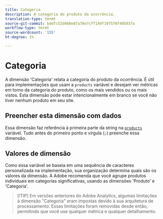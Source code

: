 ```yaml
---
title: Categoria
description: A categoria do produto da ocorrência.
translation-type: tm+mt
source-git-commit: bddfc52d460e87a70e7cff149f197570f405037a
workflow-type: tm+mt
source-wordcount: '155'
ht-degree: 1%

---
```



# Categoria

A dimensão &#39;Categoria&#39; relata a categoria do produto da ocorrência. É útil para implementações que usam a `products` variável e desejam ver métricas em torno da categoria do produto, como os mais vendidos ou os mais vistos. Esta dimensão pode estar intencionalmente em branco se você não tiver nenhum produto em seu site.

## Preencher esta dimensão com dados

Essa dimensão faz referência à primeira parte da string na [`products`](/help/implement/vars/page-vars/products.md) variável. Tudo antes do primeiro ponto e vírgula (`;`) preenche essa dimensão.

## Valores de dimensão

Como essa variável se baseia em uma sequência de caracteres personalizada na implementação, sua organização determina quais são os valores da dimensão. A Adobe recomenda que você agrupe produtos individuais em categorias significativas, usando as dimensões &#39;Produto&#39; e &#39;Categoria&#39;.

> [!TIP] Em versões anteriores do Adobe Analytics, algumas limitações à dimensão &quot;Categoria&quot; eram impostas devido à sua arquitetura de processamento. Essas limitações foram removidas desde então, permitindo que você use qualquer métrica e qualquer detalhamento.
